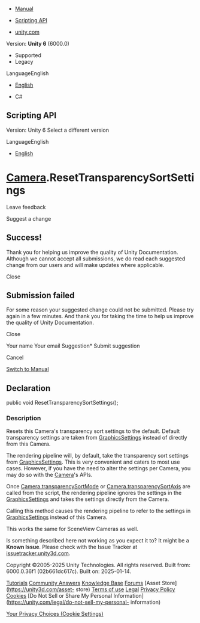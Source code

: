 [ ]()

  * [Manual](../Manual/index.html)
  * [Scripting API](../ScriptReference/index.html)

  * [unity.com](https://unity.com/)

Version: **Unity 6** (6000.0)

  * Supported
  * Legacy

LanguageEnglish

  * [English]()

  * C#

[ ](https://docs.unity3d.com)

## Scripting API

Version: Unity 6 Select a different version

LanguageEnglish

  * [English]()

#  [Camera](Camera.html).ResetTransparencySortSettings

Leave feedback

Suggest a change

## Success!

Thank you for helping us improve the quality of Unity Documentation. Although
we cannot accept all submissions, we do read each suggested change from our
users and will make updates where applicable.

Close

## Submission failed

For some reason your suggested change could not be submitted. Please <a>try
again</a> in a few minutes. And thank you for taking the time to help us
improve the quality of Unity Documentation.

Close

Your name Your email Suggestion* Submit suggestion

Cancel

[Switch to Manual](../Manual/class-Camera.html "Go to Camera Component in the
Manual")

## Declaration

public void ResetTransparencySortSettings();

### Description

Resets this Camera's transparency sort settings to the default. Default
transparency settings are taken from
[GraphicsSettings](Rendering.GraphicsSettings.html) instead of directly from
this Camera.

The rendering pipeline will, by default, take the transparency sort settings
from [GraphicsSettings](Rendering.GraphicsSettings.html). This is very
convenient and caters to most use cases. However, if you have the need to
alter the settings per Camera, you may do so with the [Camera](Camera.html)'s
APIs.  
  
Once [Camera.transparencySortMode](Camera-transparencySortMode.html) or
[Camera.transparencySortAxis](Camera-transparencySortAxis.html) are called
from the script, the rendering pipeline ignores the settings in the
[GraphicsSettings](Rendering.GraphicsSettings.html) and takes the settings
directly from the Camera.  
  
Calling this method causes the rendering pipeline to refer to the settings in
[GraphicsSettings](Rendering.GraphicsSettings.html) instead of this Camera.  
  
This works the same for SceneView Cameras as well.

Is something described here not working as you expect it to? It might be a
**Known Issue**. Please check with the Issue Tracker at
[issuetracker.unity3d.com](https://issuetracker.unity3d.com).

Copyright ©2005-2025 Unity Technologies. All rights reserved. Built from:
6000.0.36f1 (02b661dc617c). Built on: 2025-01-14.

[Tutorials](https://unity3d.com/learn) [Community
Answers](https://answers.unity3d.com) [Knowledge
Base](https://support.unity3d.com/hc/en-us)
[Forums](https://forum.unity3d.com) [Asset Store](https://unity3d.com/asset-
store) [Terms of use](https://docs.unity3d.com/Manual/TermsOfUse.html)
[Legal](https://unity.com/legal) [Privacy
Policy](https://unity.com/legal/privacy-policy)
[Cookies](https://unity.com/legal/cookie-policy) [Do Not Sell or Share My
Personal Information](https://unity.com/legal/do-not-sell-my-personal-
information)

[Your Privacy Choices (Cookie Settings)](javascript:void\(0\);)

